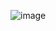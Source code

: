 ![image](https://cdn.wikimg.net/en/splatoonwiki/images/thumb/8/83/SO_Acht_Marina_Ending.png/800px-SO_Acht_Marina_Ending.png)
